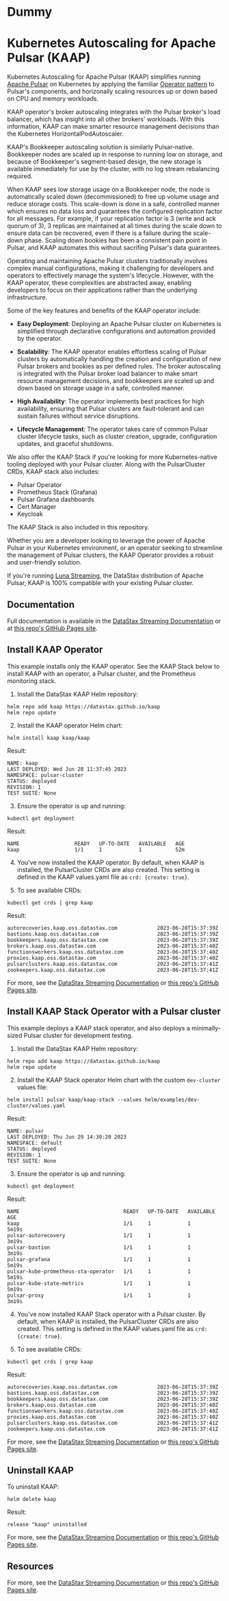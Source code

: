 # Dummy
# Kubernetes Autoscaling for Apache Pulsar (KAAP)

Kubernetes Autoscaling for Apache Pulsar (KAAP) simplifies running [Apache Pulsar](https://pulsar.apache.org) on Kubernetes by applying the familiar [Operator pattern](https://kubernetes.io/docs/concepts/extend-kubernetes/operator/) to Pulsar's components, and horizonally scaling resources up or down based on CPU and memory workloads.

KAAP operator's broker autoscaling integrates with the Pulsar broker's load balancer, which has insight into all other brokers' workloads. With this information, KAAP can make smarter resource management decisions than the Kubernetes HorizontalPodAutoscaler.

KAAP's Bookkeeper autoscaling solution is similarly Pulsar-native. Bookkeeper nodes are scaled up in response to running low on storage, and because of Bookkeeper's segment-based design, the new storage is available immediately for use by the cluster, with no log stream rebalancing required.

When KAAP sees low storage usage on a Bookkeeper node, the node is automatically scaled down (decommissioned) to free up volume usage and reduce storage costs. This scale-down is done in a safe, controlled manner which ensures no data loss and guarantees the configured replication factor for all messages. For example, if your replication factor is 3 (write and ack quorum of 3), 3 replicas are maintained at all times during the scale down to ensure data can be recovered, even if there is a failure during the scale-down phase. Scaling down bookies has been a consistent pain point in Pulsar, and KAAP automates this without sacrifing Pulsar's data guarantees.

Operating and maintaining Apache Pulsar clusters traditionally involves complex manual configurations, making it challenging for developers and operators to effectively manage the system's lifecycle. However, with the KAAP operator, these complexities are abstracted away, enabling developers to focus on their applications rather than the underlying infrastructure.

Some of the key features and benefits of the KAAP operator include:

- **Easy Deployment**: Deploying an Apache Pulsar cluster on Kubernetes is simplified through declarative configurations and automation provided by the operator.

- **Scalability**: The KAAP operator enables effortless scaling of Pulsar clusters by automatically handling the creation and configuration of new Pulsar brokers and bookies as per defined rules. The broker autoscaling is integrated with the Pulsar broker load balancer to make smart resource management decisions, and bookkeepers are scaled up and down based on storage usage in a safe, controlled manner.

- **High Availability**: The operator implements best practices for high availability, ensuring that Pulsar clusters are fault-tolerant and can sustain failures without service disruptions.

- **Lifecycle Management**: The operator takes care of common Pulsar cluster lifecycle tasks, such as cluster creation, upgrade, configuration updates, and graceful shutdowns.

We also offer the KAAP Stack if you're looking for more Kubernetes-native tooling deployed with your Pulsar cluster. Along with the PulsarCluster CRDs, KAAP stack also includes:

* Pulsar Operator
* Prometheus Stack (Grafana)
* Pulsar Grafana dashboards
* Cert Manager
* Keycloak

The KAAP Stack is also included in this repository.

Whether you are a developer looking to leverage the power of Apache Pulsar in your Kubernetes environment, or an operator seeking to streamline the management of Pulsar clusters, the KAAP Operator provides a robust and user-friendly solution.

If you're running [Luna Streaming](https://www.datastax.com/products/luna-streaming), the DataStax distribution of Apache Pulsar, KAAP is 100% compatible with your existing Pulsar cluster.

## Documentation

Full documentation is available in the [DataStax Streaming Documentation](https://docs.datastax.com/en/streaming/kaap-operator/latest/index.html) or at [this repo's GitHub Pages site](https://datastax.github.io/kaap/docs/).

## Install KAAP Operator

This example installs only the KAAP operator.
See the KAAP Stack below to install KAAP with an operator, a Pulsar cluster, and the Prometheus monitoring stack.

1. Install the DataStax KAAP Helm repository:
```
helm repo add kaap https://datastax.github.io/kaap
helm repo update
```
2. Install the KAAP operator Helm chart:
```
helm install kaap kaap/kaap
```
Result:
```
NAME: kaap
LAST DEPLOYED: Wed Jun 28 11:37:45 2023
NAMESPACE: pulsar-cluster
STATUS: deployed
REVISION: 1
TEST SUITE: None
```
3. Ensure the operator is up and running:
```
kubectl get deployment
```
Result:
```
NAME                  READY   UP-TO-DATE   AVAILABLE   AGE
kaap                  1/1     1            1           52m
```

4. You've now installed the KAAP operator.
By default, when KAAP is installed, the PulsarCluster CRDs are also created.
This setting is defined in the KAAP values.yaml file as `crd: {create: true}`.

5. To see available CRDs:
```
kubectl get crds | grep kaap
```
Result:
```
autorecoveries.kaap.oss.datastax.com             2023-06-28T15:37:39Z
bastions.kaap.oss.datastax.com                   2023-06-28T15:37:39Z
bookkeepers.kaap.oss.datastax.com                2023-06-28T15:37:39Z
brokers.kaap.oss.datastax.com                    2023-06-28T15:37:40Z
functionsworkers.kaap.oss.datastax.com           2023-06-28T15:37:40Z
proxies.kaap.oss.datastax.com                    2023-06-28T15:37:40Z
pulsarclusters.kaap.oss.datastax.com             2023-06-28T15:37:41Z
zookeepers.kaap.oss.datastax.com                 2023-06-28T15:37:41Z
```

For more, see the [DataStax Streaming Documentation](https://docs.datastax.com/en/streaming/kaap-operator/latest/index.html) or [this repo's GitHub Pages site](https://datastax.github.io/kaap/docs/).

## Install KAAP Stack Operator with a Pulsar cluster

This example deploys a KAAP stack operator, and also deploys a minimally-sized Pulsar cluster for development testing.

1. Install the DataStax KAAP Helm repository:
```
helm repo add kaap https://datastax.github.io/kaap
helm repo update
```
2. Install the KAAP Stack operator Helm chart with the custom `dev-cluster` values file:
```
helm install pulsar kaap/kaap-stack --values helm/examples/dev-cluster/values.yaml
```
Result:
```
NAME: pulsar
LAST DEPLOYED: Thu Jun 29 14:30:20 2023
NAMESPACE: default
STATUS: deployed
REVISION: 1
TEST SUITE: None
```
3. Ensure the operator is up and running:
```
kubectl get deployment
```
Result:
```
NAME                                  READY   UP-TO-DATE   AVAILABLE   AGE
kaap                                  1/1     1            1           5m19s
pulsar-autorecovery                   1/1     1            1           3m19s
pulsar-bastion                        1/1     1            1           3m19s
pulsar-grafana                        1/1     1            1           5m19s
pulsar-kube-prometheus-sta-operator   1/1     1            1           5m19s
pulsar-kube-state-metrics             1/1     1            1           5m19s
pulsar-proxy                          1/1     1            1           3m19s
```

4. You've now installed KAAP Stack operator with a Pulsar cluster.
By default, when KAAP is installed, the PulsarCluster CRDs are also created.
This setting is defined in the KAAP values.yaml file as `crd: {create: true}`.

5. To see available CRDs:
```
kubectl get crds | grep kaap
```
Result:
```
autorecoveries.kaap.oss.datastax.com             2023-06-28T15:37:39Z
bastions.kaap.oss.datastax.com                   2023-06-28T15:37:39Z
bookkeepers.kaap.oss.datastax.com                2023-06-28T15:37:39Z
brokers.kaap.oss.datastax.com                    2023-06-28T15:37:40Z
functionsworkers.kaap.oss.datastax.com           2023-06-28T15:37:40Z
proxies.kaap.oss.datastax.com                    2023-06-28T15:37:40Z
pulsarclusters.kaap.oss.datastax.com             2023-06-28T15:37:41Z
zookeepers.kaap.oss.datastax.com                 2023-06-28T15:37:41Z
```

For more, see the [DataStax Streaming Documentation](https://docs.datastax.com/en/streaming/kaap-operator/latest/index.html) or [this repo's GitHub Pages site](https://datastax.github.io/kaap/docs/).

## Uninstall KAAP

To uninstall KAAP:
```
helm delete kaap
```
Result:
```
release "kaap" uninstalled
```

For more, see the [DataStax Streaming Documentation](https://docs.datastax.com/en/streaming/kaap-operator/latest/index.html) or [this repo's GitHub Pages site](https://datastax.github.io/kaap/docs/).

## Resources
For more, see the [DataStax Streaming Documentation](https://docs.datastax.com/en/streaming/kaap-operator/latest/index.html) or [this repo's GitHub Pages site](https://datastax.github.io/kaap/docs/).
